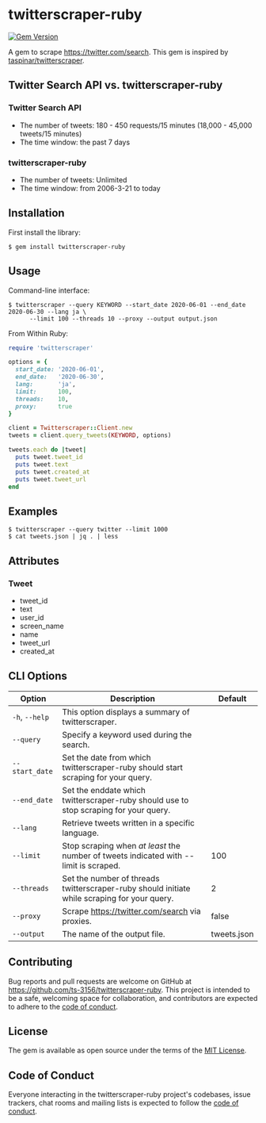 # twitterscraper-ruby

[![Gem Version](https://badge.fury.io/rb/twitterscraper-ruby.svg)](https://badge.fury.io/rb/twitterscraper-ruby)

A gem to scrape https://twitter.com/search. This gem is inspired by [taspinar/twitterscraper](https://github.com/taspinar/twitterscraper).


## Twitter Search API vs. twitterscraper-ruby

### Twitter Search API

- The number of tweets: 180 - 450 requests/15 minutes (18,000 - 45,000 tweets/15 minutes)
- The time window: the past 7 days

### twitterscraper-ruby

- The number of tweets: Unlimited
- The time window: from 2006-3-21 to today


## Installation

First install the library:

```shell script
$ gem install twitterscraper-ruby
````
    

## Usage

Command-line interface:

```shell script
$ twitterscraper --query KEYWORD --start_date 2020-06-01 --end_date 2020-06-30 --lang ja \
      --limit 100 --threads 10 --proxy --output output.json
```

From Within Ruby:

```ruby
require 'twitterscraper'

options = {
  start_date: '2020-06-01',
  end_date:   '2020-06-30',
  lang:       'ja',
  limit:      100,
  threads:    10,
  proxy:      true
}

client = Twitterscraper::Client.new
tweets = client.query_tweets(KEYWORD, options)

tweets.each do |tweet|
  puts tweet.tweet_id
  puts tweet.text
  puts tweet.created_at
  puts tweet.tweet_url
end
```


## Examples

```shell script
$ twitterscraper --query twitter --limit 1000
$ cat tweets.json | jq . | less
```


## Attributes

### Tweet

- tweet_id
- text
- user_id
- screen_name
- name
- tweet_url
- created_at


## CLI Options

| Option | Description | Default |
| ------------- | ------------- | ------------- |
| `-h`, `--help` | This option displays a summary of twitterscraper. | |
| `--query` | Specify a keyword used during the search. | |
| `--start_date` | Set the date from which twitterscraper-ruby should start scraping for your query. | |
| `--end_date` | Set the enddate which twitterscraper-ruby should use to stop scraping for your query. | |
| `--lang` | Retrieve tweets written in a specific language. | |
| `--limit` | Stop scraping when *at least* the number of tweets indicated with --limit is scraped. | 100 |
| `--threads` | Set the number of threads twitterscraper-ruby should initiate while scraping for your query. | 2 |
| `--proxy` | Scrape https://twitter.com/search via proxies. | false |
| `--output` | The name of the output file. | tweets.json |


## Contributing

Bug reports and pull requests are welcome on GitHub at https://github.com/ts-3156/twitterscraper-ruby. This project is intended to be a safe, welcoming space for collaboration, and contributors are expected to adhere to the [code of conduct](https://github.com/ts-3156/twitterscraper-ruby/blob/master/CODE_OF_CONDUCT.md).


## License

The gem is available as open source under the terms of the [MIT License](https://opensource.org/licenses/MIT).


## Code of Conduct

Everyone interacting in the twitterscraper-ruby project's codebases, issue trackers, chat rooms and mailing lists is expected to follow the [code of conduct](https://github.com/ts-3156/twitterscraper-ruby/blob/master/CODE_OF_CONDUCT.md).
